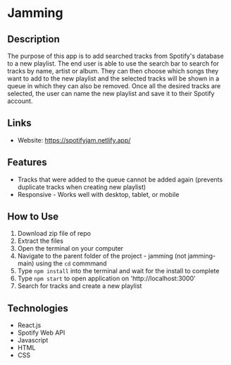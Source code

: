 # Jamming

## Description
The purpose of this app is to add searched tracks from Spotify's database to a new playlist. The end user
is able to use the search bar to search for tracks by name, artist or album. They can then choose which songs
they want to add to the new playlist and the selected tracks will be shown in a queue in which they can also be removed.
Once all the desired tracks are selected, the user can name the new playlist and save it to their Spotify account.

## Links
- Website: https://spotifyjam.netlify.app/

## Features
- Tracks that were added to the queue cannot be added again (prevents duplicate tracks when creating new playlist)
- Responsive - Works well with desktop, tablet, or mobile

## How to Use
1. Download zip file of repo
2. Extract the files
3. Open the terminal on your computer
4. Navigate to the parent folder of the project - jamming (not jamming-main) using the `cd` commmand
5. Type `npm install` into the terminal and wait for the install to complete
6. Type `npm start` to open application on 'http://localhost:3000'
7. Search for tracks and create a new playlist

## Technologies
- React.js
- Spotify Web API
- Javascript
- HTML
- CSS
